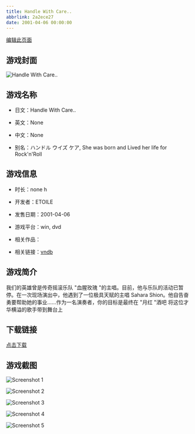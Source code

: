 ```yaml
---
title: Handle With Care..
abbrlink: 2a2ece27
date: 2001-04-06 00:00:00
---
```

[编辑此页面](https://github.com/ACG-3/ADV3-source/blob/main/source/_posts/Handle%20With%20Care.md)

## 游戏封面

![Handle With Care..](https://pan.timero.xyz/d/onedrive/img_lib_001/Handle%20With%20Care_cover.avif)


## 游戏名称

- 日文：Handle With Care..
- 英文：None
- 中文：None

- 别名：ハンドル ウイズ ケア, She was born and Lived her life for Rock'n'Roll


## 游戏信息

- 时长：none h
- 开发者：ETOILE
- 发售日期：2001-04-06
- 游戏平台：win, dvd
- 相关作品：

- 相关链接：[vndb](https://vndb.org/v3140)


## 游戏简介

我们的英雄曾是传奇摇滚乐队 "血腥玫瑰 "的主唱。目前，他与乐队的活动已暂停。在一次现场演出中，他遇到了一位极具天赋的主唱 Sahara Shion。他自告奋勇要帮助她的事业......作为一名演奏者，你的目标是最终在 "月红 "酒吧 将这位才华横溢的歌手带到舞台上




## 下载链接

[点击下载](https://pan.timero.xyz/onedrive/adv_lib_001/Handle%20With%20Care)


## 游戏截图


![Screenshot 1](https://pan.timero.xyz/d/onedrive/img_lib_001/Handle%20With%20Care_Screenshot_1.avif)

![Screenshot 2](https://pan.timero.xyz/d/onedrive/img_lib_001/Handle%20With%20Care_Screenshot_2.avif)

![Screenshot 3](https://pan.timero.xyz/d/onedrive/img_lib_001/Handle%20With%20Care_Screenshot_3.avif)

![Screenshot 4](https://pan.timero.xyz/d/onedrive/img_lib_001/Handle%20With%20Care_Screenshot_4.avif)

![Screenshot 5](https://pan.timero.xyz/d/onedrive/img_lib_001/Handle%20With%20Care_Screenshot_5.avif)

